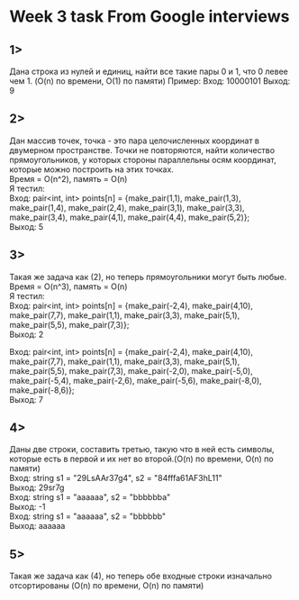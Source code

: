 ﻿# Week 3 task From Google interviews

## 1>
Дана строка из нулей и единиц, найти все такие пары 0 и 1, что 0 левее чем 1. (O(n) по времени, O(1) по памяти)
Пример:
Вход: 10000101 
Выход: 9 

## 2>
Дан массив точек, точка - это пара целочисленных координат в двумерном пространстве. Точки не повторяются, найти количество прямоугольников, у которых стороны параллельны осям координат, которые можно построить на этих точках.  
Время = O(n^2), память = O(n)  
Я тестил:  
Вход: pair<int, int> points[n] = {make_pair(1,1), make_pair(1,3), make_pair(1,4), make_pair(2,4), make_pair(3,1),
                               make_pair(3,3), make_pair(3,4), make_pair(4,1), make_pair(4,4), make_pair(5,2)};  
Выход: 5

## 3>
Такая же задача как (2), но теперь прямоугольники могут быть любые.  
Время = O(n^3), память = O(n)  
Я тестил:  
Вход: pair<int, int> points[n] = {make_pair(-2,4), make_pair(4,10), make_pair(7,7), make_pair(1,1),
                                make_pair(3,3), make_pair(5,1), make_pair(5,5), make_pair(7,3)};  
Выход: 2  
  
Вход: pair<int, int> points[n] = {make_pair(-2,4), make_pair(4,10), make_pair(7,7), make_pair(1,1),
                                make_pair(3,3), make_pair(5,1), make_pair(5,5), make_pair(7,3),
                                make_pair(-2,0), make_pair(-5,0), make_pair(-5,4), make_pair(-2,6), make_pair(-5,6),
                                make_pair(-8,0), make_pair(-8,6)};  
Выход: 7
  
## 4>  
Даны две строки, составить третью, такую что в ней есть символы, которые есть в первой и их нет во второй.(O(n) по времени, O(n) по памяти)  
Вход: string s1 = "29LsAAr37g4", s2 = "84fffa61AF3hL11"  
Выход: 29sr7g  
Вход: string s1 = "aaaaaa", s2 = "bbbbbba"  
Выход: -1  
Вход: string s1 = "aaaaaa", s2 = "bbbbbb"  
Выход: aaaaaa
  
## 5>  
Такая же задача как (4), но теперь обе входные строки изначально отсортированы (O(n) по времени, O(n) по памяти)
